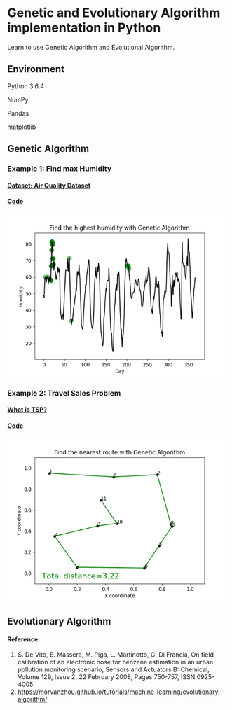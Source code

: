 # Genetic and Evolutionary Algorithm implementation in Python

Learn to use Genetic Algorithm and Evolutional Algorithm.

## Environment 
Python 3.6.4

NumPy

Pandas

matplotlib


## Genetic Algorithm

### Example 1: Find max Humidity
#### [Dataset: Air Quality Dataset ](https://archive.ics.uci.edu/ml/datasets/Air+Quality) 
#### [Code](https://github.com/dxc33linger/Genetic_Evolutionary_Algorithm/blob/master/genetic/Genetic_algo_dxc.py)
<img src="https://github.com/dxc33linger/Genetic_Evolutionary_Algorithm/blob/master/image/humidity.png" width="500" alt="Humidity"/>


### Example 2: Travel Sales Problem
#### [What is TSP?](https://en.wikipedia.org/wiki/Travelling_salesman_problem)
#### [Code](https://github.com/dxc33linger/Genetic_Evolutionary_Algorithm/blob/master/genetic/TSP_dxc.py)
<img src="https://github.com/dxc33linger/Genetic_Evolutionary_Algorithm/blob/master/image/TSP.png" width="500"  alt="TSP"/>      


## Evolutionary Algorithm



#### Reference:
1. S. De Vito, E. Massera, M. Piga, L. Martinotto, G. Di Francia, On field calibration of an electronic nose for benzene estimation in an urban pollution monitoring scenario, Sensors and Actuators B: Chemical, Volume 129, Issue 2, 22 February 2008, Pages 750-757, ISSN 0925-4005
2. https://morvanzhou.github.io/tutorials/machine-learning/evolutionary-algorithm/
